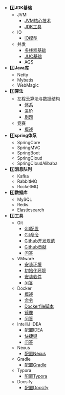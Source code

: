 * 1️⃣**JDK基础**
  * JVM
    * [JVM核心技术](jdk_base/jvm/jvm_core)
    * [JDK工具](jdk_base/jvm/jdk_tool)
  * IO
    * [IO模型](jdk_base/io/io_model)
  * 并发
    * [多线程基础](jdk_base/concurrency/thread_base)
    * [JUC基础](jdk_base/concurrency/juc)
    * [AQS](jdk_base/concurrency/aqs)
* 2️⃣**Java库**
  * Netty
  * Mybatis
  * WebMagic
* 3️⃣**算法**
  * 左程云算法与数据结构
    * [体系](algo/algo_zcy/system)
    * [进阶](algo/algo_zcy/advanced)
    * [刷题](algo/algo_zcy/quiz)
  * 竞赛
    * [概述](algo/algo_match/overview)
* 4️⃣**spring体系**
  * SpringCore
  * SpringMVC
  * SpringBoot
  * SpringCloud
  * SpringCloudAlibaba
* 5️⃣**消息队列**
  * Kafka
  * RabbitMQ
  * RocketMQ
* 6️⃣**数据库**
  * MySQL
  * Redis
  * Elasticsearch
* 7️⃣**工具**
  * Git
    * [Git配置](tool/git/config)
    * [Git命令](tool/git/command)
    * [Github开发规范](tool/git/github_dev_spec)
    * [Github贡献](tool/git/github_contribute)
    * [问答](tool/git/q&a)
  * VMware
    * [安装环境](tool/vmware/install_vm)
    * [初始化环境](tool/vmware/init_vm)
    * [安装软件](tool/vmware/install_software)
    * [问答](tool/vmware/q&a)
  * Docker
    * [概述](tool/docker/overview)
    * [命令](tool/docker/command)
    * [Dockerfile脚本](tool/docker/dockerfile)
    * [镜像](tool/docker/images)
    * [问答](tool/docker/q&a)
  * IntelliJ IDEA
    * [配置IDEA](tool/intellij_idea/config)
    * [快捷键](tool/intellij_idea/shortcut_keys)
    * [问答](tool/intellij_idea/q&a)
  * Nexus
    * [配置Nexus](tool/nexus/config)
  * Gradle
    * [配置Gradle](tool/gradle/config)
  * Typora
    * [配置Typora](tool/typora/config)
  * Docsify
    * [配置Docsify](tool/docsify/config)